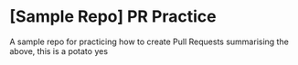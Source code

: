 # [Sample Repo] PR Practice
A sample repo for practicing how to create Pull Requests
summarising the above, this is a potato
yes